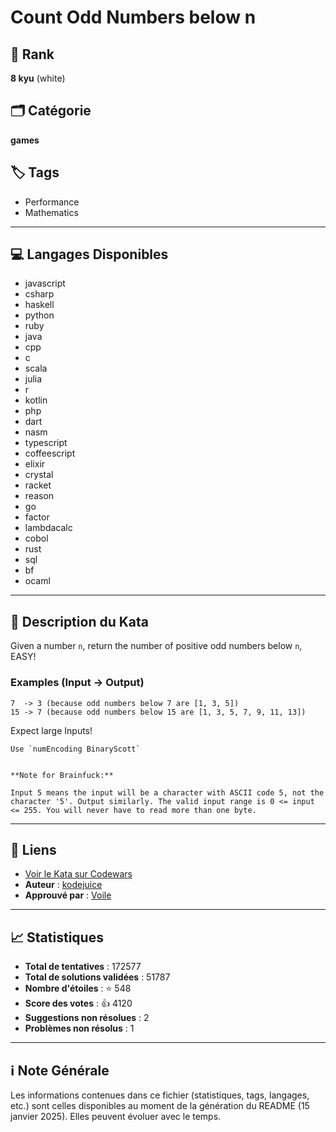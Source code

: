 # Count Odd Numbers below n

## 🏅 Rank
**8 kyu** (white)

## 🗂️ Catégorie
**games**

## 🏷️ Tags
- Performance
- Mathematics

---

## 💻 Langages Disponibles
- javascript
- csharp
- haskell
- python
- ruby
- java
- cpp
- c
- scala
- julia
- r
- kotlin
- php
- dart
- nasm
- typescript
- coffeescript
- elixir
- crystal
- racket
- reason
- go
- factor
- lambdacalc
- cobol
- rust
- sql
- bf
- ocaml

---

## 📜 Description du Kata

Given a number `n`, return the number of positive odd numbers below `n`, EASY!

### Examples (Input -> Output)
```
7  -> 3 (because odd numbers below 7 are [1, 3, 5])
15 -> 7 (because odd numbers below 15 are [1, 3, 5, 7, 9, 11, 13])
```

Expect large Inputs!

~~~if:lambdacalc
Use `numEncoding BinaryScott`
~~~
~~~if:bf

**Note for Brainfuck:**

Input 5 means the input will be a character with ASCII code 5, not the character '5'. Output similarly. The valid input range is 0 <= input <= 255. You will never have to read more than one byte.
~~~


---

## 🔗 Liens
- [Voir le Kata sur Codewars](https://www.codewars.com/kata/59342039eb450e39970000a6)
- **Auteur** : [kodejuice](https://www.codewars.com/users/kodejuice)
- **Approuvé par** : [Voile](https://www.codewars.com/users/Voile)

---

## 📈 Statistiques
- **Total de tentatives** : 172577
- **Total de solutions validées** : 51787
- **Nombre d'étoiles** : ⭐ 548
- **Score des votes** : 👍 4120
- **Suggestions non résolues** : 2
- **Problèmes non résolus** : 1

---

## ℹ️ Note Générale
Les informations contenues dans ce fichier (statistiques, tags, langages, etc.) sont celles disponibles au moment de la génération du README (15 janvier 2025). Elles peuvent évoluer avec le temps.
